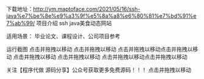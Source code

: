 下载地址：http://ym.maptoface.com/2021/05/16/ssh-java%e7%be%8e%e9%a3%9f%e5%8a%a8%e6%80%81%e7%bd%91%e7%ab%99/
项目介绍
ssh java美食动态网站

适用场景：
毕业论文、课程设计、公司项目参考

运行截图
点击并拖拽以移动​ 点击并拖拽以移动​ 点击并拖拽以移动​ 点击并拖拽以移动​ 点击并拖拽以移动​ 点击并拖拽以移动​ 点击并拖拽以移动​ 点击并拖拽以移动​

关注【程序代做 源码分享】公众号获取更多免费源码！！！
点击并拖拽以移动​
